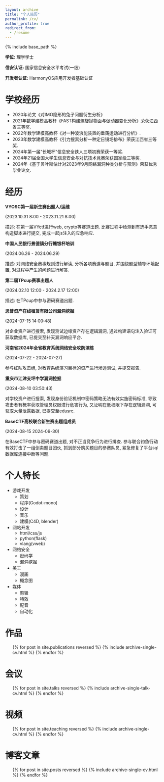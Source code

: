 ```yaml
---
layout: archive
title: "个人简历"
permalink: /cv/
author_profile: true
redirect_from:
  - /resume
---
```


{% include base_path %}

**学位:** 理学学士

**信安认证:** 国家信息安全水平考试(一级)

**开发者认证:** HarmonyOS应用开发者基础认证

学校经历
======
* 2020年论文《对IMO隐形的兔子问题衍生分析》
* 2021年数学建模高教杯《FAST构建螺旋抛物面与促动器变化分析》荣获江西省三等奖.
* 2022年数学建模高教杯《对一种波浪能装置的垂荡运动进行分析》.
* 2023年数学建模高教杯《引力搜索分析一种定日镜场排布》荣获江西省三等奖.
* 2024年第一届"长城杯"信息安全铁人三项初赛荣获一等奖.
* 2024年21届全国大学生信息安全与对抗技术竞赛荣获国家级三等奖.
* 2024年《基于贝叶斯估计对2023年9月网络漏洞种类分析与预测》荣获优秀毕业论文.

经历
======
**VYOSC第一届新生赛出题人/运维**

(2023.10.31 8:00 - 2023.11.21 8:00)

描述: 在第一届VYctf进行web, crypto等赛道出题. 比赛过程中检测到有选手恶意构造脚本进行提交, 完成一起js注入的应急响应.

**中国人民银行景德镇分行赣银杯培训**

(2024.06.26 - 2024.06.29)

描述: 对网络安全赛事规则进行解读, 分析各项赛道与题目, 并围绕题型辅导环境配置, 对过程中产生的问题进行解答.

**第二届TPcup赛事出题人**

(2024.02.10 12:00 - 2024.2.17 12:00)

描述: 在TPcup中参与密码赛道出题.

**思普资产在线租赁有限公司漏洞挖掘**

(2024-07-15 14:00:48)

对企业资产进行搜索, 发现测试边缘资产存在逻辑漏洞, 通过构建语句注入验证可获取数据库, 已提交至补天漏洞响应平台.

**河南省2024年全省教育系统网络安全攻防演练**

(2024-07-22 - 2024-07-27)

参与红队攻击组, 对教育系统演习目标的资产进行渗透测试, 并提交报告.

**重庆市江津支坪中学漏洞挖掘**

(2024-08-10 03:50:43)

对学校资产进行搜索, 发现身份验证机制中密码策略无法有效实施密码标准, 导致攻击者有概率获取管理员权限进行危害行为, 又证明在低权限下存在逻辑漏洞, 可获取大量泄露数据, 已提交至edusrc.

**BaseCTF高校联合新生赛出题组成员**

(2024-08-15 2024-09-30)

在BaseCTF中参与密码赛道出题, 对不正当竞争行为进行排查. 参与联合钓鱼行动有效打击了一组倒卖题目团伙, 抓到部分购买题目的参赛队员, 紧急修复了平台sql数据库连接中断等问题.
 
个人特长
======
* 游戏开发
  * 策划
  * 程序(Godot-mono)
  * 设计
  * 音乐
  * 建模(C4D, blender)
* 网站开发
  * html/css/js
  * python(flask)
  * vlang(vweb)
* 网络安全
  * 密码学
  * 漏洞挖掘
* 美工
  * 漫画
  * 概念图
* 媒体
  * 剪辑
  * 特效
  * 配音
  * 自动化

作品
======
  <ul>{% for post in site.publications reversed %}
    {% include archive-single-cv.html %}
  {% endfor %}</ul>
  
会议
======
  <ul>{% for post in site.talks reversed %}
    {% include archive-single-talk-cv.html  %}
  {% endfor %}</ul>
  
视频
======
  <ul>{% for post in site.teaching reversed %}
    {% include archive-single-cv.html %}
  {% endfor %}</ul>

博客文章
======
  <ul>{% for post in site.posts reversed %}
    {% include archive-single-cv.html %}
  {% endfor %}</ul>